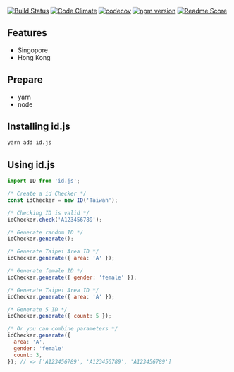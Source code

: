 [![Build Status](https://travis-ci.org/sexyoung/id.svg?branch=master)](https://travis-ci.org/sexyoung/id) [![Code Climate](https://codeclimate.com/github/sexyoung/id/badges/gpa.svg)](https://codeclimate.com/github/sexyoung/id) [![codecov](https://codecov.io/gh/sexyoung/id/branch/master/graph/badge.svg)](https://codecov.io/gh/sexyoung/id) [![npm version](https://badge.fury.io/js/id.js.svg)](https://badge.fury.io/js/id.js) [![Readme Score](http://readme-score-api.herokuapp.com/score.svg?url=https://github.com/sexyoung/id.js)](http://clayallsopp.github.io/readme-score?url=https://github.com/sexyoung/id.js)

## Features
- Singopore
- Hong Kong

## Prepare
- yarn
- node

## Installing id.js

```sh
yarn add id.js
```

## Using id.js
```js
import ID from 'id.js';

/* Create a id Checker */
const idChecker = new ID('Taiwan');

/* Checking ID is valid */
idChecker.check('A123456789');

/* Generate random ID */
idChecker.generate();

/* Generate Taipei Area ID */
idChecker.generate({ area: 'A' });

/* Generate female ID */
idChecker.generate({ gender: 'female' });

/* Generate Taipei Area ID */
idChecker.generate({ area: 'A' });

/* Generate 5 ID */
idChecker.generate({ count: 5 });

/* Or you can combine parameters */
idChecker.generate({
  area: 'A',
  gender: 'female'
  count: 3,
}); // => ['A123456789', 'A123456789', 'A123456789']
```
